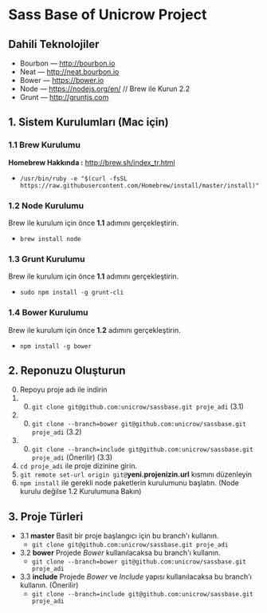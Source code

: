# Sass Base of Unicrow Project

## Dahili Teknolojiler
* Bourbon — http://bourbon.io
* Neat — http://neat.bourbon.io
* Bower — https://bower.io
* Node — https://nodejs.org/en/ // Brew ile Kurun 2.2
* Grunt — http://gruntjs.com


## 1. Sistem Kurulumları (Mac için)

### 1.1 Brew Kurulumu
**Homebrew Hakkında :** http://brew.sh/index_tr.html
* `/usr/bin/ruby -e "$(curl -fsSL https://raw.githubusercontent.com/Homebrew/install/master/install)"`

### 1.2 Node Kurulumu
Brew ile kurulum için önce **1.1** adımını gerçekleştirin.
* `brew install node`

### 1.3 Grunt Kurulumu
Brew ile kurulum için önce **1.1** adımını gerçekleştirin.
* `sudo npm install -g grunt-cli`

### 1.4 Bower Kurulumu
Brew ile kurulum için önce **1.2** adımını gerçekleştirin.
* `npm install -g bower`


## 2. Reponuzu Oluşturun

0. Repoyu proje adı ile indirin
0. 0. `git clone git@github.com:unicrow/sassbase.git proje_adi` (3.1)
0. 0. `git clone --branch=bower git@github.com:unicrow/sassbase.git proje_adi` (3.2)
0. 0. `git clone --branch=include git@github.com:unicrow/sassbase.git proje_adi` (Önerilir) (3.3)
0. `cd proje_adi` ile proje dizinine girin.
0. `git remote set-url origin git@`**yeni.projenizin.url** kısmını düzenleyin
0. `npm install` ile gerekli node paketlerin kurulumunu başlatın. (Node kurulu değilse 1.2 Kurulumuna Bakın)


## 3. Proje Türleri
- 3.1 **master** Basit bir proje başlangıcı için bu branch'ı kullanın.
  - `git clone git@github.com:unicrow/sassbase.git proje_adi`
- 3.2 **bower** Projede *Bower* kullanılacaksa bu branch'ı kullanın.
  - `git clone --branch=bower git@github.com:unicrow/sassbase.git proje_adi`
- 3.3 **include** Projede *Bower* ve *Include* yapısı kullanılacaksa bu branch'ı kullanın. (Önerilir)
  - `git clone --branch=include git@github.com:unicrow/sassbase.git proje_adi`



